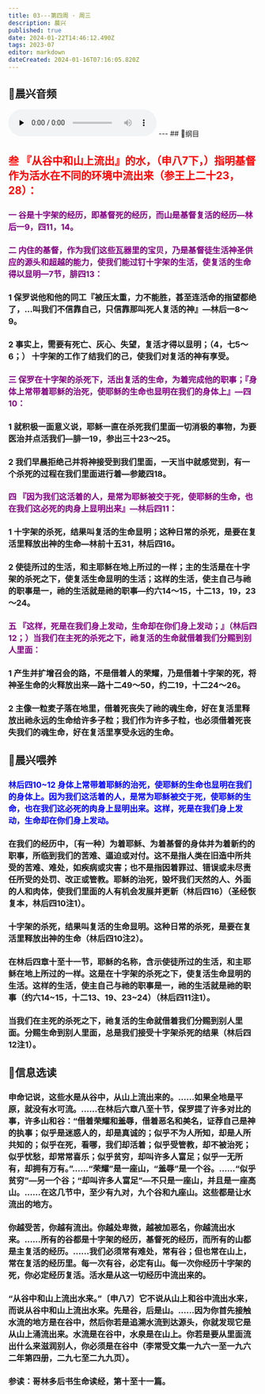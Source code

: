 ```yaml
---
title: 03---第四周 · 周三
description: 晨兴
published: true
date: 2024-01-22T14:46:12.490Z
tags: 2023-07
editor: markdown
dateCreated: 2024-01-16T07:16:05.820Z
---
```


## 🎵晨兴音频
<audio id="audio" controls="" preload="none">
      <source id="mp3" src="/2023-07/week4/week4day3.mp3">
</audio>
---
## 📖纲目

## <font color=red>叁 『从谷中和山上流出』的水，（申八7下，）指明基督作为活水在不同的环境中流出来（参王上二十23，28）：</font>

### <font color=purple> 一 谷是十字架的经历，即基督死的经历，而山是基督复活的经历—林后一9，四11，14。</font>

### <font color=purple> 二 内住的基督，作为我们这些瓦器里的宝贝，乃是基督徒生活神圣供应的源头和超越的能力，使我们能过钉十字架的生活，使复活的生命得以显明—7节，腓四13：</font>

### 1 保罗说他和他的同工『被压太重，力不能胜，甚至连活命的指望都绝了，…叫我们不信靠自己，只信靠那叫死人复活的神』—林后一8～9。

### 2 事实上，需要有死亡、灰心、失望，复活才得以显明；（4，七5～6；） 十字架的工作了结我们的己，使我们对复活的神有享受。

### <font color=purple> 三 保罗在十字架的杀死下，活出复活的生命，为着完成他的职事；『身体上常带着耶稣的治死，使耶稣的生命也显明在我们的身体上』—四10：</font>

### 1 就积极一面意义说，耶稣一直在杀死我们里面一切消极的事物，为要医治并点活我们—腓一19，参出三十23～25。

### 2 我们早晨拒绝己并将神接受到我们里面，一天当中就感觉到，有一个杀死的过程在我们里面进行着—参箴四18。

### <font color=purple> 四 『因为我们这活着的人，是常为耶稣被交于死，使耶稣的生命，也在我们这必死的肉身上显明出来』—林后四11：</font>

### 1 十字架的杀死，结果叫复活的生命显明；这种日常的杀死，是要在复活里释放出神的生命—林前十五31，林后四16。

### 2 使徒所过的生活，和主耶稣在地上所过的一样；主的生活是在十字架的杀死之下，使复活生命显明的生活；这样的生活，使主自己与祂的职事是一，祂的生活就是祂的职事—约六14～15，十二13，19，23～24。

### <font color=purple> 五 『这样，死是在我们身上发动，生命却在你们身上发动；』（林后四12；）当我们在主死的杀死之下，祂复活的生命就借着我们分赐到别人里面：</font>

### 1 产生并扩增召会的路，不是借着人的荣耀，乃是借着十字架的死，将神圣生命的火释放出来—路十二49～50，约二19，十二24～26。

### 2 主像一粒麦子落在地里，借着死丧失了祂的魂生命，好在复活里释放出祂永远的生命给许多子粒；我们作为许多子粒，也必须借着死丧失我们的魂生命，好在复活里享受永远的生命。

## 📖晨兴喂养

### <font color=blue> 林后四10~12    身体上常带着耶稣的治死，使耶稣的生命也显明在我们的身体上。因为我们这活着的人，是常为耶稣被交于死，使耶稣的生命，也在我们这必死的肉身上显明出来。这样，死是在我们身上发动，生命却在你们身上发动。</font>

### 在我们的经历中，〔有一种〕为着耶稣、为着基督的身体并为着新约的职事，所临到我们的苦难、逼迫或对付。这不是指人类在旧造中所共受的苦难、难处，如疾病或灾害；也不是指因着罪过、错误或未尽责任所受的处罚、改正或管教。耶稣的治死，毁坏我们天然的人、外面的人和肉体，使我们里面的人有机会发展并更新（林后四16）（圣经恢复本，林后四10注1）。

### 十字架的杀死，结果叫复活的生命显明。这种日常的杀死，是要在复活里释放出神的生命（林后四10注2）。

### 在林后四章十至十一节，耶稣的名称，含示使徒所过的生活，和主耶稣在地上所过的一样。这是在十字架的杀死之下，使复活生命显明的生活。这样的生活，使主自己与祂的职事是一，祂的生活就是祂的职事（约六14~15，十二13、19、23~24）（林后四11注1）。

### 当我们在主死的杀死之下，祂复活的生命就借着我们分赐到别人里面。分赐生命到别人里面，总是我们接受十字架杀死的结果（林后四12注1）。

## 📖信息选读

### 申命记说，这些水是从谷中，从山上流出来的。……如果全地是平原，就没有水可流。……在林后六章八至十节，保罗提了许多对比的事，许多山和谷：“借着荣耀和羞辱，借着恶名和美名，证荐自己是神的执事；似乎是迷惑人的，却是真诚的；似乎不为人所知，却是人所共知的；似乎在死，看哪，我们却活着；似乎受管教，却不被治死；似乎忧愁，却常常喜乐；似乎贫穷，却叫许多人富足；似乎一无所有，却拥有万有。”……“荣耀”是一座山，“羞辱”是一个谷。……“似乎贫穷”—另一个谷；“却叫许多人富足”—不只是一座山，并且是一座高山。……在这几节中，至少有九对，九个谷和九座山。这些都是让水流出的地方。

### 你越受苦，你越有流出。你越处卑微，越被加恶名，你越流出水来。……所有的谷都是十字架的经历，基督死的经历，而所有的山都是主复活的经历。……我们必须常有难处，常有谷；但也常在山上，常在复活的经历里。每一次有谷，必定有山。每一次你经历十字架的死，你必定经历复活。活水是从这一切经历中流出来的。

### “从谷中和山上流出水来。”〔申八7〕它不说从山上和谷中流出水来，而说从谷中和山上流出水来。先是谷，后是山。……因为你首先接触水流的地方是在谷中，然后你若是追溯水流到达源头，你就发现它是从山上涌流出来。水流是在谷中，水泉是在山上。你若是要从里面流出什么来滋润别人，你必须是在谷中（李常受文集一九六一至一九六二年第四册，二九七至二九九页）。

### 参读：哥林多后书生命读经，第十至十一篇。
<!-- Google tag (gtag.js) -->
<script async src="https://www.googletagmanager.com/gtag/js?id=G-1P8709Z16T"></script>
<script>
  window.dataLayer = window.dataLayer || [];
  function gtag(){dataLayer.push(arguments);}
  gtag('js', new Date());

  gtag('config', 'G-1P8709Z16T');
</script>